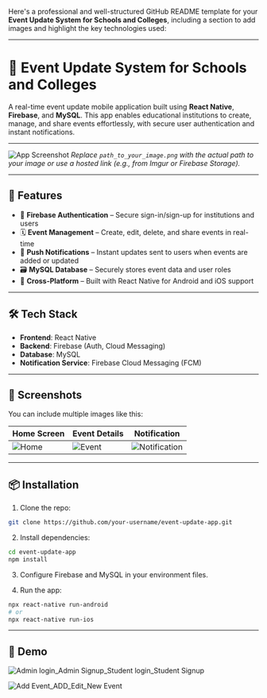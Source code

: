 Here's a professional and well-structured GitHub README template for your **Event Update System for Schools and Colleges**, including a section to add images and highlight the key technologies used:

---

# 📅 Event Update System for Schools and Colleges

A real-time event update mobile application built using **React Native**, **Firebase**, and **MySQL**. This app enables educational institutions to create, manage, and share events effortlessly, with secure user authentication and instant notifications.

---

![App Screenshot](path_to_your_image.png)
*Replace `path_to_your_image.png` with the actual path to your image or use a hosted link (e.g., from Imgur or Firebase Storage).*

---

## 🚀 Features

* 🔐 **Firebase Authentication** – Secure sign-in/sign-up for institutions and users
* 🗓️ **Event Management** – Create, edit, delete, and share events in real-time
* 📡 **Push Notifications** – Instant updates sent to users when events are added or updated
* 🗃️ **MySQL Database** – Securely stores event data and user roles
* 📱 **Cross-Platform** – Built with React Native for Android and iOS support

---

## 🛠️ Tech Stack

* **Frontend**: React Native
* **Backend**: Firebase (Auth, Cloud Messaging)
* **Database**: MySQL
* **Notification Service**: Firebase Cloud Messaging (FCM)

---

## 📸 Screenshots

You can include multiple images like this:

| Home Screen                     | Event Details                     | Notification                                    |
| ------------------------------- | --------------------------------- | ----------------------------------------------- |
| ![Home](path_to_home_image.png) | ![Event](path_to_event_image.png) | ![Notification](path_to_notification_image.png) |

---

## 📦 Installation

1. Clone the repo:

```bash
git clone https://github.com/your-username/event-update-app.git
```

2. Install dependencies:

```bash
cd event-update-app
npm install
```

3. Configure Firebase and MySQL in your environment files.

4. Run the app:

```bash
npx react-native run-android
# or
npx react-native run-ios
```

---

## 📲 Demo
![Admin login_Admin Signup_Student login_Student Signup](https://github.com/user-attachments/assets/635216d9-7850-4156-ba24-a675cf377eb0)


![Add Event_ADD_Edit_New Event](https://github.com/user-attachments/assets/051a8019-72ad-4abf-910b-e933fd4cc57c)



